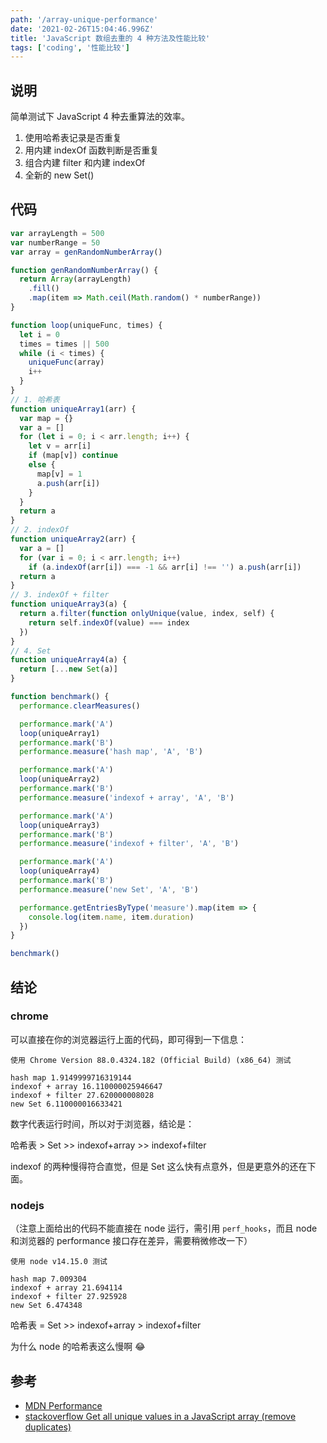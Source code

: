 ```yaml
---
path: '/array-unique-performance'
date: '2021-02-26T15:04:46.996Z'
title: 'JavaScript 数组去重的 4 种方法及性能比较'
tags: ['coding', '性能比较']
---
```


## 说明

简单测试下 JavaScript 4 种去重算法的效率。

1. 使用哈希表记录是否重复
2. 用内建 indexOf 函数判断是否重复
3. 组合内建 filter 和内建 indexOf
4. 全新的 new Set()

## 代码

```javascript
var arrayLength = 500
var numberRange = 50
var array = genRandomNumberArray()

function genRandomNumberArray() {
  return Array(arrayLength)
    .fill()
    .map(item => Math.ceil(Math.random() * numberRange))
}

function loop(uniqueFunc, times) {
  let i = 0
  times = times || 500
  while (i < times) {
    uniqueFunc(array)
    i++
  }
}
// 1. 哈希表
function uniqueArray1(arr) {
  var map = {}
  var a = []
  for (let i = 0; i < arr.length; i++) {
    let v = arr[i]
    if (map[v]) continue
    else {
      map[v] = 1
      a.push(arr[i])
    }
  }
  return a
}
// 2. indexOf
function uniqueArray2(arr) {
  var a = []
  for (var i = 0; i < arr.length; i++)
    if (a.indexOf(arr[i]) === -1 && arr[i] !== '') a.push(arr[i])
  return a
}
// 3. indexOf + filter
function uniqueArray3(a) {
  return a.filter(function onlyUnique(value, index, self) {
    return self.indexOf(value) === index
  })
}
// 4. Set
function uniqueArray4(a) {
  return [...new Set(a)]
}

function benchmark() {
  performance.clearMeasures()

  performance.mark('A')
  loop(uniqueArray1)
  performance.mark('B')
  performance.measure('hash map', 'A', 'B')

  performance.mark('A')
  loop(uniqueArray2)
  performance.mark('B')
  performance.measure('indexof + array', 'A', 'B')

  performance.mark('A')
  loop(uniqueArray3)
  performance.mark('B')
  performance.measure('indexof + filter', 'A', 'B')

  performance.mark('A')
  loop(uniqueArray4)
  performance.mark('B')
  performance.measure('new Set', 'A', 'B')

  performance.getEntriesByType('measure').map(item => {
    console.log(item.name, item.duration)
  })
}

benchmark()
```

## 结论

### chrome

可以直接在你的浏览器运行上面的代码，即可得到一下信息：

```
使用 Chrome Version 88.0.4324.182 (Official Build) (x86_64) 测试

hash map 1.9149999716319144
indexof + array 16.110000025946647
indexof + filter 27.620000008028
new Set 6.110000016633421
```

数字代表运行时间，所以对于浏览器，结论是：

哈希表 > Set >> indexof+array >> indexof+filter

indexof 的两种慢得符合直觉，但是 Set 这么快有点意外，但是更意外的还在下面。

### nodejs

（注意上面给出的代码不能直接在 node 运行，需引用 `perf_hooks`，而且 node 和浏览器的 performance 接口存在差异，需要稍微修改一下）

```
使用 node v14.15.0 测试

hash map 7.009304
indexof + array 21.694114
indexof + filter 27.925928
new Set 6.474348
```

哈希表 = Set >> indexof+array > indexof+filter

为什么 node 的哈希表这么慢啊 😂

## 参考

- [MDN Performance](https://developer.mozilla.org/en-US/docs/Web/API/Performance)
- [stackoverflow Get all unique values in a JavaScript array (remove duplicates)](https://stackoverflow.com/questions/1960473/get-all-unique-values-in-a-javascript-array-remove-duplicates)